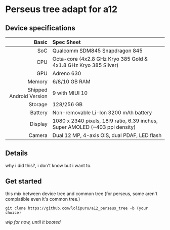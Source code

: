 # Perseus tree adapt for a12

## Device specifications

Basic   | Spec Sheet
-------:|:-------------------------
SoC     | Qualcomm SDM845 Snapdragon 845
CPU     | Octa-core (4x2.8 GHz Kryo 385 Gold & 4x1.8 GHz Kryo 385 Silver)
GPU     | Adreno 630
Memory  | 6/8/10 GB RAM
Shipped Android Version | 9 with MIUI 10
Storage | 128/256 GB
Battery | Non-removable Li-Ion 3200 mAh battery
Display | 1080 x 2340 pixels, 18:9 ratio, 6.39 inches, Super AMOLED (~403 ppi density)
Camera  | Dual 12 MP, 4-axis OIS, dual PDAF, LED flash

## Details

why i did this?, i don't know but i want to.

## Get started

this mix between device tree and common tree (for perseus, some aren't complatible even it's common tree.)

```
git clone https://github.com/lolipuru/a12_perseus_tree -b (your choice)
```

*wip for now, until it booted*
